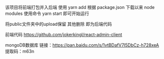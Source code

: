 该项目将前端打包并入后端
使用 yarn add 根据 package.json 下载以来 node modules
使用命令 yarn start 即可开始运行

将public文件夹中的upload保留 其他删除 即为后端代码

前端代码
https://github.com/jokerkingl/react-admin-client

mongoDB数据库
链接：https://pan.baidu.com/s/1vtBDafV7I5DbCz-h728xeA 
提取码：m63n
